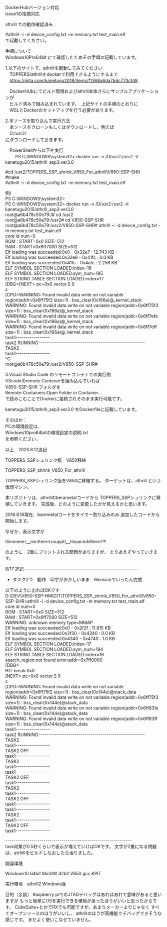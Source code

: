 DockerHubバージョン対応<br>
issue1の指摘対応<br>

athrill での動作確認済み<br>

#athrill -i -d device_config.txt -m memory.txt test_main.elf<br>
で起動してください。

手順について<br>
Windows10Pro64bit にて確認したためその手順の記載しています。<br>

1.以下のサイトで、athrillを起動してみてください<br>
　TOPPERS/athrillをdockerで利用できるようにするまで<br>
　https://qiita.com/kanetugu2018/items/f1368a6da7bdc773cfd9 <br>

　DockerHUbにてビルド環境およびathrill本体さらにサンプルアプリケーションが<br>
　ビルド済みで組み込まれています。　上記サイトの手順のとおりに<br>
　WSLとDockerのセットアップを行う必要があります。<br>


2.本ソースを取り込んで実行方法<br>
　本ソースをクローンもしくはダウンロードし、例えば<br>
　D:/usr2/  <br>
  にダウンロードしておきます。<br>

　PowerShellから以下を実行<br>
　
　PS C:\WINDOWS\system32> docker run -v /D/usr2:/usr2 -it kanetugu2015/athrill_asp3:ver3.0 <br>
  
  #cd /usr2/TOPPERS_SSP_shrink_V850_For_athrill\V850-SSP-SHR <br>
  #make <br>
  #athrill -i -d device_config.txt -m memory.txt test_main.elf <br>

例)<br>
PS C:\WINDOWS\system32><br>
PS C:\WINDOWS\system32> docker run -v /D/usr2:/usr2 -it kanetugu2015/athrill_asp3:ver3.0 <br>
root@a6b478c50e79:/# cd /usr2 <br>
root@a6b478c50e79:/usr2# cd V850-SSP-SHR <br>
root@a6b478c50e79:/usr2/V850-SSP-SHR# athrill -i -d device_config.txt -m memory.txt  test_main.elf <br>
core id num=0<br>
ROM : START=0x0 SIZE=512<br>
RAM : START=0x6ff7000 SIZE=512<br>
Elf loading was succeeded:0x0 - 0x32e7 : 12.743 KB<br>
Elf loading was succeeded:0x32e8 - 0x41fc : 0.0 KB<br>
Elf loading was succeeded:0x41fc - 0x4afc : 2.256 KB<br>
ELF SYMBOL SECTION LOADED:index=16<br>
ELF SYMBOL SECTION LOADED:sym_num=195<br>
ELF STRING TABLE SECTION LOADED:index=17<br>
[DBG>[NEXT> pc=0x0 vector.S 9<br>
c<br>
[CPU>WARNING: Found invalid data write on not variable region(addr=0x6ff75f2 size=1) : bss_clear(0x166a)@_kernel_stack <br>
WARNING: Found invalid data write on not variable region(addr=0x6ff75f3 size=1) : bss_clear(0x166a)@_kernel_stack <br>
WARNING: Found invalid data write on not variable region(addr=0x6ff7efe size=1) : bss_clear(0x166a)@_kernel_stack <br>
WARNING: Found invalid data write on not variable region(addr=0x6ff7eff size=1) : bss_clear(0x166a)@_kernel_stack <br>
task1----------------- <br>
task2 RUNNING----------------------------------------------------- <br>
TASK2 <br>
task1----------------- <br>
^C <br>
root@a6b478c50e79:/usr2/V850-SSP-SHR# <br>

3.Visual Studio Code のリモートコンテナでの実行例<br>
VScodeのremote Contenerを組み込んでいれば<br>
V850-SSP-SHR フォルダを　<br>
Remote-Containers:Open Folder in Container...<br>
で読みこむことでDockerに接続されそのまま実行可能です。<br>

kanetugu2015/athrill_asp3:ver3.0 をDockerfileに記載しています。<br>

そのほか：<br>
PCの環境設定は、<br>
Windows10pro64bitの環境設定の説明.txt <br>
を参照ください。<br>

以上　2020.8.12追記 <br>



TOPPERS_SSPシュリンク版　V850移植

TOPPERS_SSP_shrink_V850_For_athrill


TOPPERS_SSPシュリンク版をV850に移植する。
ターゲットは、athrill という仮想マシン。

本リポジトリは、athrillのberametalコードから
TOPPERS_SSPシュリンクに移植していきます。
完成後、どのように変更したかが見えるかと思います。

2018.8.16現在、baremetalコードをタイマー割り込みのみ
追加したコードから開始します。

なぜか、表示文字が　

ttiimmeerr__iinntteerrrruupptt__hhaannddlleerr!!!!

のように　2重にプリントされる問題がありますが、
とりあえずやっていきます。

8/17 追記---------------------------------------------------------
* タスク2つ　動作　印字がおかしいまま　Revisionでいったん完成

以下のように出ればOKです　<br>
D:\DEV\V850-SSP-HM\GIT\TOPPERS_SSP_shrink_V850_For_athrill\V850-SSP-SHR>athrill -i -d device_config.txt -m memory.txt test_main.elf<br>
core id num=0<br>
ROM : START=0x0 SIZE=512<br>
RAM : START=0x6ff7000 SIZE=512<br>
WARNING: unknown memory type=MMAP<br>
Elf loading was succeeded:0x0 - 0x2f2f : 11.815 KB<br>
Elf loading was succeeded:0x2f30 - 0x4340 : 0.0 KB<br>
Elf loading was succeeded:0x4340 - 0x4740 : 1.0 KB<br>
ELF SYMBOL SECTION LOADED:index=17<br>
ELF SYMBOL SECTION LOADED:sym_num=194<br>
ELF STRING TABLE SECTION LOADED:index=18<br>
search_region:not found error:addr=0x7ff0000<br>
[DBG><br>
HIT break:0x0<br>
[NEXT> pc=0x0 vector.S 9<br>
c<br>
[CPU>WARNING: Found invalid data write on not variable region(addr=0x6ff75f2 size=1) : bss_clear(0x144e)@stack_data<br>
WARNING: Found invalid data write on not variable region(addr=0x6ff75f3 size=1) : bss_clear(0x144e)@stack_data<br>
WARNING: Found invalid data write on not variable region(addr=0x6ff83fe size=1) : bss_clear(0x144e)@stack_data<br>
WARNING: Found invalid data write on not variable region(addr=0x6ff83ff size=1) : bss_clear(0x144e)@stack_data<br>
task1-----------------<br>
task2 RUNNING-----------------------------------------------------<br>
TASK2<br>
task1-----------------<br>
TASK2 OFF<br>
task1-----------------<br>
TASK2<br>
task1-----------------<br>
task1-----------------<br>
TASK2 OFF<br>
task1-----------------<br>
TASK2<br>
task1-----------------<br>
TASK2 OFF<br>
task1-----------------<br>
task1-----------------<br>
TASK2<br>
task1-----------------<br>
TASK2 OFF<br>
task1-----------------<br>

---------------------------------------------------------------<br>
task何某が0.5秒くらいで表示が増えていけばOKです。
文字が2重になる問題は、atrhillをビルドしなおしたら治りました。



開発環境

Windows10 64bit
MinGW 32bit
V850 gcc KPIT

実行環境　athrill2  Windows版

目的（余談）
Raspberry piでのJTAGデバッグはあれはあれで意味があると思いますが
もっと簡単にOSを実行できる環境があったほうがいいと思ったからです。
CubeSuite+とかでRXでも可能ですが、あまりメーカーよりじゃなく
すべてオープンソースのほうがいいし、
athrillのほうが高機能でデバッグできそうな感じです。
まだよく使いこなせていません。　
